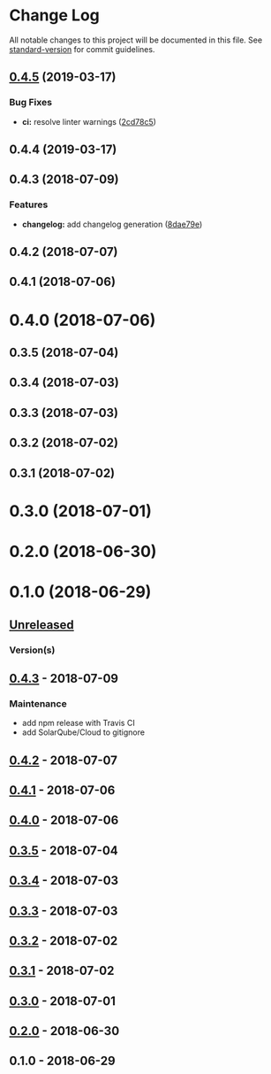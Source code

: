 # Change Log

All notable changes to this project will be documented in this file. See [standard-version](https://github.com/conventional-changelog/standard-version) for commit guidelines.

## [0.4.5](https://github.com/nlsltz/generator-ui5-boilerplate/compare/v0.4.4...v0.4.5) (2019-03-17)


### Bug Fixes

* **ci:** resolve linter warnings ([2cd78c5](https://github.com/nlsltz/generator-ui5-boilerplate/commit/2cd78c5))



## 0.4.4 (2019-03-17)



## 0.4.3 (2018-07-09)


### Features

* **changelog:** add changelog generation ([8dae79e](https://github.com/nlsltz/generator-ui5-boilerplate/commit/8dae79e))



## 0.4.2 (2018-07-07)



## 0.4.1 (2018-07-06)



# 0.4.0 (2018-07-06)



## 0.3.5 (2018-07-04)



## 0.3.4 (2018-07-03)



## 0.3.3 (2018-07-03)



## 0.3.2 (2018-07-02)



## 0.3.1 (2018-07-02)



# 0.3.0 (2018-07-01)



# 0.2.0 (2018-06-30)



# 0.1.0 (2018-06-29)



<a name="unreleased"></a>
## [Unreleased]

### Version(s)

<a name="0.4.3"></a>
## [0.4.3] - 2018-07-09
### Maintenance
- add npm release with Travis CI
- add SolarQube/Cloud to gitignore


<a name="0.4.2"></a>
## [0.4.2] - 2018-07-07

<a name="0.4.1"></a>
## [0.4.1] - 2018-07-06

<a name="0.4.0"></a>
## [0.4.0] - 2018-07-06

<a name="0.3.5"></a>
## [0.3.5] - 2018-07-04

<a name="0.3.4"></a>
## [0.3.4] - 2018-07-03

<a name="0.3.3"></a>
## [0.3.3] - 2018-07-03

<a name="0.3.2"></a>
## [0.3.2] - 2018-07-02

<a name="0.3.1"></a>
## [0.3.1] - 2018-07-02

<a name="0.3.0"></a>
## [0.3.0] - 2018-07-01

<a name="0.2.0"></a>
## [0.2.0] - 2018-06-30

<a name="0.1.0"></a>
## 0.1.0 - 2018-06-29

[Unreleased]: https://github.com/nlsltz/generator-ui5-boilerplate/compare/0.4.3...HEAD
[0.4.3]: https://github.com/nlsltz/generator-ui5-boilerplate/compare/0.4.2...0.4.3
[0.4.2]: https://github.com/nlsltz/generator-ui5-boilerplate/compare/0.4.1...0.4.2
[0.4.1]: https://github.com/nlsltz/generator-ui5-boilerplate/compare/0.4.0...0.4.1
[0.4.0]: https://github.com/nlsltz/generator-ui5-boilerplate/compare/0.3.5...0.4.0
[0.3.5]: https://github.com/nlsltz/generator-ui5-boilerplate/compare/0.3.4...0.3.5
[0.3.4]: https://github.com/nlsltz/generator-ui5-boilerplate/compare/0.3.3...0.3.4
[0.3.3]: https://github.com/nlsltz/generator-ui5-boilerplate/compare/0.3.2...0.3.3
[0.3.2]: https://github.com/nlsltz/generator-ui5-boilerplate/compare/0.3.1...0.3.2
[0.3.1]: https://github.com/nlsltz/generator-ui5-boilerplate/compare/0.3.0...0.3.1
[0.3.0]: https://github.com/nlsltz/generator-ui5-boilerplate/compare/0.2.0...0.3.0
[0.2.0]: https://github.com/nlsltz/generator-ui5-boilerplate/compare/0.1.0...0.2.0
